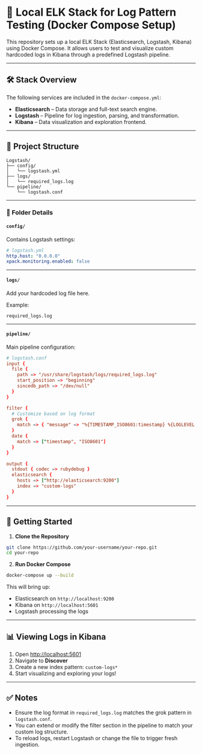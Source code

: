 # 🧠 Local ELK Stack for Log Pattern Testing (Docker Compose Setup)

This repository sets up a local ELK Stack (Elasticsearch, Logstash, Kibana) using Docker Compose. It allows users to test and visualize custom hardcoded logs in Kibana through a predefined Logstash pipeline.

---

## 🛠 Stack Overview

The following services are included in the `docker-compose.yml`:

- **Elasticsearch** – Data storage and full-text search engine.  
- **Logstash** – Pipeline for log ingestion, parsing, and transformation.  
- **Kibana** – Data visualization and exploration frontend.  

---

## 📁 Project Structure

```
Logstash/
├── config/
│   └── logstash.yml
├── logs/
│   └── required_logs.log
└── pipeline/
    └── logstash.conf
```

---

### 📂 Folder Details

#### `config/`

Contains Logstash settings:

```yaml
# logstash.yml
http.host: "0.0.0.0"
xpack.monitoring.enabled: false
```

---

#### `logs/`

Add your hardcoded log file here.

Example:

```text
required_logs.log
```

---

#### `pipeline/`

Main pipeline configuration:

```conf
# logstash.conf
input {
  file {
    path => "/usr/share/logstash/logs/required_logs.log"
    start_position => "beginning"
    sincedb_path => "/dev/null"
  }
}

filter {
  # Customize based on log format
  grok {
    match => { "message" => "%{TIMESTAMP_ISO8601:timestamp} %{LOGLEVEL:level} %{GREEDYDATA:message}" }
  }
  date {
    match => ["timestamp", "ISO8601"]
  }
}

output {
  stdout { codec => rubydebug }
  elasticsearch {
    hosts => ["http://elasticsearch:9200"]
    index => "custom-logs"
  }
}
```

---

## 🚀 Getting Started

1. **Clone the Repository**

```bash
git clone https://github.com/your-username/your-repo.git
cd your-repo
```

2. **Run Docker Compose**

```bash
docker-compose up --build
```

This will bring up:

- Elasticsearch on `http://localhost:9200`  
- Kibana on `http://localhost:5601`  
- Logstash processing the logs

---

## 📊 Viewing Logs in Kibana

1. Open [http://localhost:5601](http://localhost:5601)  
2. Navigate to **Discover**  
3. Create a new index pattern: `custom-logs*`  
4. Start visualizing and exploring your logs!

---

## ✅ Notes

- Ensure the log format in `required_logs.log` matches the grok pattern in `logstash.conf`.
- You can extend or modify the filter section in the pipeline to match your custom log structure.
- To reload logs, restart Logstash or change the file to trigger fresh ingestion.
